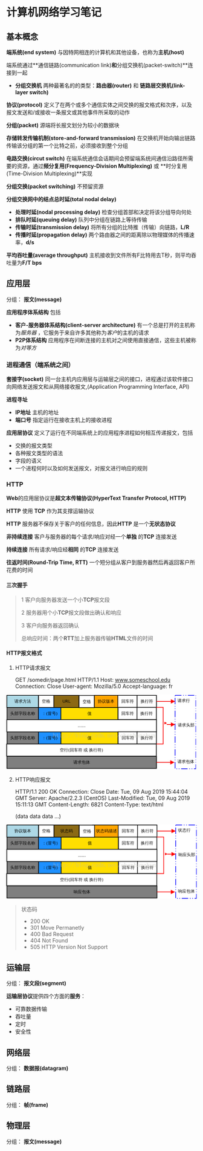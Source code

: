 # 计算机网络学习笔记
## 基本概念
**端系统(end system)**
与因特网相连的计算机和其他设备，也称为**主机(host)**

端系统通过**通信链路(communication link)**和**分组交换机(packet-switch)**连接到一起

- **分组交换机** 两种最著名的的类型：**路由器(router)** 和 **链路层交换机(link-layer switch)**

**协议(protocol)** 定义了在两个或多个通信实体之间交换的报文格式和次序，以及报文发送和/或接收一条报文或其他事件所采取的动作

**分组(packet)** 源端将长报文划分为较小的数据块

**存储转发传输机制(store-and-forward transmission)** 在交换机开始向输出链路传输该分组的第一个比特之前，必须接收到整个分组

**电路交换(circut switch)** 在端系统通信会话期间会预留端系统间通信沿路径所需要的资源，通过**频分复用(Frequency-Division Multiplexing)** 或 **时分复用(Time-Division Multiplexing)**实现

**分组交换(packet switching)** 不预留资源

**分组交换网中的结点总时延(total nodal delay)** 

- **处理时延(nodal processing delay)** 检查分组首部和决定将该分组导向何处
- **排队时延(queuing delay)** 队列中分组在链路上等待传输
- **传输时延(transmission delay)** 将所有分组的比特推（传输）向链路，**L/R**
- **传播时延(propagation delay)** 两个路由器之间的距离除以物理媒体的传播速率，**d/s** 

**平均吞吐量(average throughput)** 主机接收到文件所有F比特用去T秒，则平均吞吐量为**F/T bps**

## 应用层

分组： **报文(message)**

**应用程序体系结构** 包括

- **客户-服务器体系结构(client-server architecture)** 有一个总是打开的主机称为*服务器* ，它服务于来自许多其他称为*客户*的主机的请求
- **P2P体系结构** 应用程序在间断连接的主机对之间使用直接通信，这些主机被称为*对等方*

### 进程通信（端系统之间）

**套接字(socket)** 同一台主机内应用层与运输层之间的接口，进程通过该软件接口向网络发送报文和从网络接收报文,(Application Programming Interface, API)

**进程寻址** 

- **IP地址** 主机的地址
- **端口号** 指定运行在接收主机上的接收进程

**应用层协议** 定义了运行在不同端系统上的应用程序进程如何相互传递报文，包括

- 交换的报文类型
- 各种报文类型的语法
- 字段的语义
- 一个进程何时以及如何发送报文，对报文进行响应的规则

### HTTP
**Web**的应用层协议是**超文本传输协议(HyperText Transfer Protocol, HTTP)**

**HTTP** 使用 **TCP** 作为其支撑运输协议

**HTTP** 服务器不保存关于客户的任何信息，因此**HTTP** 是一个**无状态协议**

**非持续连接** 客户与服务器的每个请求/响应对经一个**单独** 的**TCP** 连接发送

**持续连接** 所有请求/响应经**相同** 的**TCP** 连接发送

**往返时间(Round-Trip Time, RTT)** 一个短分组从客户到服务器然后再返回客户所花费的时间

#### 三次握手

> 1 客户向服务器发送一个小**TCP**报文段
> 
> 2 服务器用个小**TCP**报文段做出确认和响应
> 
> 3 客户向服务器返回确认
> 
> 总响应时间：两个**RTT**加上服务器传输**HTML**文件的时间

#### HTTP报文格式
1. HTTP请求报文

    GET /somedir/page.html HTTP/1.1
    Host: www.someschool.edu
    Connection: Close
    User-agent: Mozilla/5.0
    Accept-language: fr

![](./asset/HTTP请求报文.jpg)

2. HTTP响应报文

    HTTP/1.1 200 OK
    Connection: Close
    Date: Tue, 09 Aug 2019 15:44:04 GMT
    Server: Apache/2.2.3 (CentOS)
    Last-Modified: Tue, 09 Aug 2019 15:11:13 GMT
    Content-Length: 6821
    Content-Type: text/html
    
    (data data data ...)

![](./asset/HTTP响应报文.png)

> 状态码
> - 200 OK
> - 301 Move Permanetly
> - 400 Bad Request
> - 404 Not Found
> - 505 HTTP Version Not Support

## 运输层

分组： **报文段(segment)**

**运输层协议**提供四个方面的**服务**：

- 可靠数据传输
- 吞吐量
- 定时
- 安全性

## 网络层

分组： **数据报(datagram)**

## 链路层

分组： **帧(frame)**

## 物理层

分组： **报文(message)**